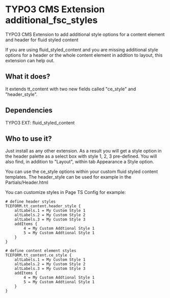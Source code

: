# TYPO3 CMS Extension additional_fsc_styles

TYPO3 CMS Extension to add additional style options for a content element and header for fluid styled content

If you are using fluid_styled_content and you are missing additional style options for a header or the whole content element in addtion to layout, this extension can help out.


## What it does?
It extends tt_content with two new fields called "ce_style" and "header_style".

## Dependencies
TYPO3 EXT: fluid_styled_content

## Who to use it?
Just install as any other extension.
As a result you will get a style option in the header palette as a select box with style 1, 2, 3 pre-defined.
You will also find, in addition to "Layout", within tab Appearance a Style option.

You can use the ce_style options within your custom fluid styled content templates.
The header_style can be used for example in the Partials/Header.html

You can customize styles in Page TS Config for example:

```
# define header styles
TCEFORM.tt_content.header_style {
    altLabels.1 = My Custom Style 1
    altLabels.2 = My Custom Style 2
    altLabels.3 = My Custom Style 3
    addItems {
        4 = My Custom Addtional Style 1
        5 = My Custom Addtional Style 1
    }
}

# define content element styles
TCEFORM.tt_content.ce_style {
    altLabels.1 = My Custom Style 1
    altLabels.2 = My Custom Style 2
    altLabels.3 = My Custom Style 3
    addItems {
        4 = My Custom Addtional Style 1
        5 = My Custom Addtional Style 1
    }
}
```
